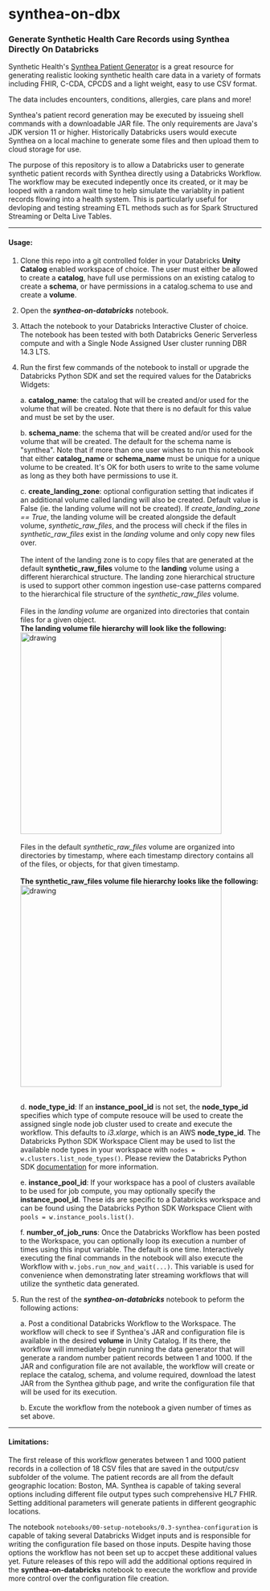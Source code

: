 # synthea-on-dbx
### Generate Synthetic Health Care Records using Synthea Directly On Databricks

Synthetic Health's [Synthea Patient Generator](https://github.com/synthetichealth/synthea) is a great resource for generating realistic looking synthetic health care data in a variety of formats including FHIR, C-CDA, CPCDS and a light weight, easy to use CSV format.  

The data includes encounters, conditions, allergies, care plans and more!  

Synthea's patient record generation may be executed by issueing shell commands with a downloadable JAR file.  The only requirements are Java's JDK version 11 or higher.  Historically Databricks users would execute Synthea on a local machine to generate some files and then upload them to cloud storage for use.  

The purpose of this repository is to allow a Databricks user to generate synthetic patient records with Synthea directly using a Databricks Workflow.  The workflow may be executed indepently once its created, or it may be looped with a random wait time to help simulate the variablity in patient records flowing into a health system.  This is particularly useful for devloping and testing streaming ETL methods such as for Spark Structured Streaming or Delta Live Tables.  

***

#### Usage:  

1. Clone this repo into a git controlled folder in your Databricks **Unity Catalog** enabled workspace of choice. The user must either be allowed to create a **catalog**, have full use permissions on an existing catalog to create a **schema**, or have permissions in a catalog.schema to use and create a **volume**.
1. Open the ***synthea-on-databricks*** notebook.
1. Attach the notebook to your Databricks Interactive Cluster of choice.  The notebook has been tested with both Databricks Generic Serverless compute and with a Single Node Assigned User cluster running DBR 14.3 LTS.  
1. Run the first few commands of the notebook to install or upgrade the Databricks Python SDK and set the required values for the Databricks Widgets:   
    
    a. **catalog_name**: the catalog that will be created and/or used for the volume that will be created. Note that there is no default for this value and must be set by the user.  

    b. **schema_name**: the schema that will be created and/or used for the volume that will be created.  The default for the schema name is "synthea".  Note that if more than one user wishes to run this notebook that either **catalog_name** or **schema_name** must be unique for a unique volume to be created.  It's OK for both users to write to the same volume as long as they both have permissions to use it.  

    c. **create_landing_zone**: optional configuration setting that indicates if an additional volume called landing will also be created. Default value is False (ie. the landing volume will not be created). If _create_landing_zone == True_, the landing volume will be created alongside the default volume, _synthetic_raw_files_, and the process will check if the files in _synthetic_raw_files_ exist in the _landing_ volume and only copy new files over.
    <br><br>The intent of the landing zone is to copy files that are generated at the default **synthetic_raw_files** volume to the **landing** volume using a different hierarchical structure. The landing zone hierarchical structure is used to support other common ingestion use-case patterns compared to the hierarchical file structure of the _synthetic_raw_files_ volume. 
    <br><br>Files in the _landing volume_ are organized into directories that contain files for a given object.<br>
       **The landing volume file hierarchy will look like the following:**
            <br> <img src="https://i.postimg.cc/Y2mNVQYR/landing.png" alt="drawing" width="400"/>
    <br><br>Files in the default _synthetic_raw_files_ volume are organized into directories by timestamp, where each timestamp directory contains all of the files, or objects, for that given timestamp.<br>
        <br>**The synthetic_raw_files volume file hierarchy looks like the following:**
            <br> <img src="https://i.postimg.cc/vZyv5D1z/synthea-raw-files.png" alt="drawing" width="400"/><br><br>

    d. **node_type_id**: If an **instance_pool_id** is not set, the **node_type_id** specifies which type of compute resouce will be used to create the assigned single node job cluster used to create and execute the workflow.  This defaults to *i3.xlarge*, which is an AWS **node_type_id**.  The Databricks Python SDK Workspace Client may be used to list the available node types in your workspace with `nodes = w.clusters.list_node_types()`.  Please review the Databricks Python SDK [documentation](https://docs.databricks.com/en/dev-tools/sdk-python.html) for more information. 

    e. **instance_pool_id**: If your workspace has a pool of clusters available to be used for job compute, you may optionally specify the **instance_pool_id**.  These ids are specific to a Databricks workspace and can be found using the Databricks Python SDK Workspace Client with `pools = w.instance_pools.list()`.

    f. **number_of_job_runs**:  Once the Databricks Workflow has been posted to the Workspace, you can optionally loop its execution a number of times using this input variable.  The default is one time.  Interactively executing the final commands in the notebook will also execute the Workflow with `w.jobs.run_now_and_wait(...)`.  This variable is used for convenience when demonstrating later streaming workflows that will utilize the synthetic data generated. 
     
1. Run the rest of the ***synthea-on-databricks*** notebook to peform the following actions:    
  
    a. Post a conditional Databricks Workflow to the Workspace.  The workflow will check to see if Synthea's JAR and configuration file is available in the desired **volume** in Unity Catalog.  If its there, the workflow will immediately begin running the data generator that will generate a random number patient records between 1 and 1000.  If the JAR and configuration file are not available, the workflow will create or replace the catalog, schema, and volume required, download the latest JAR from the Synthea github page, and write the configuration file that will be used for its execution.  
    
    b. Excute the workflow from the notebook a given number of times as set above.   
  
***

#### Limitations: 

The first release of this workflow generates between 1 and 1000 patient records in a collection of 18 CSV files that are saved in the output/csv subfolder of the volume.  The patient records are all from the default geographic location: Boston, MA.  Synthea is capable of taking several options including different file output types such comprehensive HL7 FHIR.   Setting additional parameters will generate patients in different geographic locations.  

The notebook `notebooks/00-setup-notebooks/0.3-synthea-configuration` is capable of taking several Databricks Widget inputs and is responsible for writing the configuration file based on those inputs. Despite having those options the workflow has not been set up to accpet these additional values yet.  Future releases of this repo will add the additional options required in the **synthea-on-databricks** notebook to execute the workflow and provide more control over the configuration file creation.   




















  